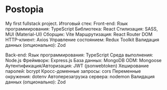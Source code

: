 # Postopia

My first fullstack project.
Итоговый стек:
Front-end:
Язык программирования: TypeScript
Библиотека: React
Стилизация: SASS, MUI (Material-UI)
Сборщик: Vite
Маршрутизация: React Router DOM
HTTP-клиент: Axios
Управление состоянием: Redux Toolkit
Валидация данных (опционально): Zod

Back-end:
Язык программирования: TypeScript
Среда выполнения: Node.js
Фреймворк: Express.js
База данных: MongoDB
ODM: Mongoose
Аутентификация/Авторизация: JWT (jsonwebtoken)
Хеширование паролей: bcrypt
Кросс-доменные запросы: cors
Переменные окружения: dotenv
Автоперезагрузка сервера: nodemon
Валидация данных (опционально): Zod
